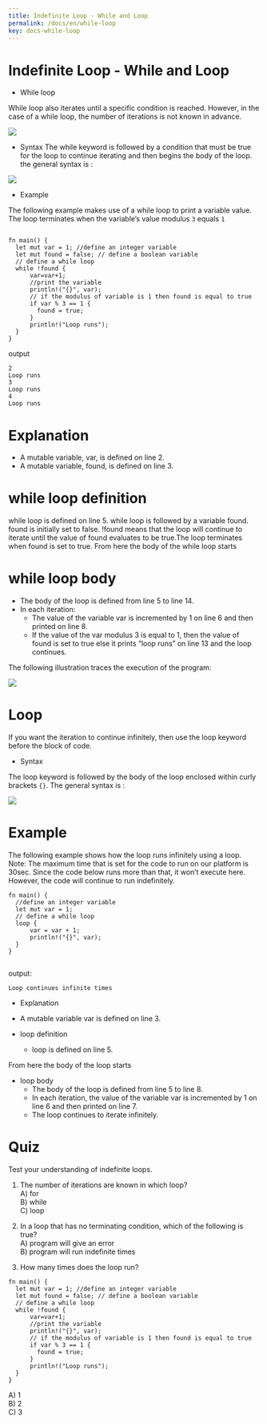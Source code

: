 ```yaml
---
title: Indefinite Loop - While and Loop
permalink: /docs/en/while-loop
key: docs-while-loop
--- 
```


# Indefinite Loop - While and Loop

- While loop 

While loop also iterates until a specific condition is reached. However, in the case of a while loop, the number of iterations is not known in advance.

![](https://raw.githubusercontent.com/sangam14/RustLabs/master/img/while_loop.png)

- Syntax 
The while keyword is followed by a condition that must be true for the loop to continue iterating and then begins the body of the loop.
the general syntax is :

![](https://raw.githubusercontent.com/sangam14/RustLabs/master/img/while_loop_syntax.png)


- Example 

The following example makes use of a while loop to print a variable value. The loop terminates when the variable’s value modulus `3` equals `1`

```

fn main() {
  let mut var = 1; //define an integer variable
  let mut found = false; // define a boolean variable
  // define a while loop
  while !found {
      var=var+1;
      //print the variable
      println!("{}", var);
      // if the modulus of variable is 1 then found is equal to true
      if var % 3 == 1 {
        found = true; 
      }
      println!("Loop runs");
  }
}

```
output

```
2
Loop runs
3
Loop runs
4
Loop runs

```

# Explanation
 - A mutable variable, var, is defined on line 2.
 - A mutable variable, found, is defined on line 3.
 
 
# while loop definition

while loop is defined on line 5. while loop is followed by a variable found. found is initially set to false. !found means that the loop will continue to iterate until the value of found evaluates to be true.The loop terminates when found is set to true.
From here the body of the while loop starts

# while loop body

- The body of the loop is defined from line 5 to line 14.
- In each iteration:
   - The value of the variable var is incremented by 1 on line 6 and then printed on line 8.
   - If the value of the var modulus 3 is equal to 1, then the value of found is set to true else it prints “loop runs” on line 13 and the loop continues.
  
The following illustration traces the execution of the program:
   
![](https://raw.githubusercontent.com/sangam14/RustLabs/master/img/while_loop_illu.png)

# Loop 

If you want the iteration to continue infinitely, then use the loop keyword before the block of code.

- Syntax 

The loop keyword is followed by the body of the loop enclosed within curly brackets `{}`.
The general syntax is :

![](https://raw.githubusercontent.com/sangam14/RustLabs/master/img/loop_syntax.png)

# Example

The following example shows how the loop runs infinitely using a loop.
Note: The maximum time that is set for the code to run on our platform is 30sec. Since the code below runs more than that, it won’t execute here. However, the code will continue to run indefinitely.

```
fn main() {
  //define an integer variable
  let mut var = 1; 
  // define a while loop
  loop {
      var = var + 1;
      println!("{}", var);
  }
}


```
output:
```
Loop continues infinite times	

```
- Explanation 
 - A mutable variable var is defined on line 3.

- loop definition
  - loop is defined on line 5.

From here the body of the loop starts
 - loop body
    - The body of the loop is defined from line 5 to line 8.
    - In each iteration, the value of the variable var is incremented by 1 on line 6 and then printed on line 7.
    - The loop continues to iterate infinitely.


# Quiz 

Test your understanding of indefinite loops.

1. The number of iterations are known in which loop? <br>
A) for <br>
B) while <br> 
C) loop <br>

2. In a loop that has no terminating condition, which of the following is true? <br>
A) program will give an error <br>
B) program will run indefinite times <br>

3. How many times does the loop run? <br>

```
fn main() {
  let mut var = 1; //define an integer variable
  let mut found = false; // define a boolean variable
  // define a while loop
  while !found {
      var=var+1;
      //print the variable
      println!("{}", var);
      // if the modulus of variable is 1 then found is equal to true
      if var % 3 == 1 {
        found = true; 
      }
      println!("Loop runs");
  }
}

```
A) 1 <br>
B) 2 <br>
C) 3 <br> 


















